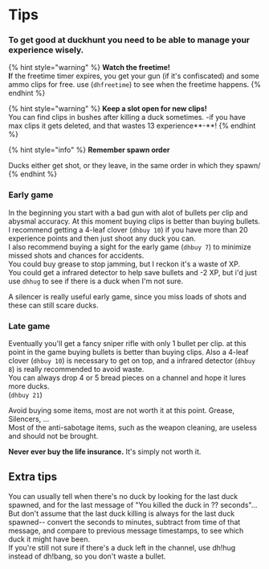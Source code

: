 # Tips

### **To get good at duckhunt you need to be able to manage your experience wisely.**

{% hint style="warning" %}
**Watch the freetime!   
I**f the freetime timer expires, you get your gun \(if it's confiscated\) and some ammo clips for free. use  \(`dhfreetime`\) to see when the freetime happens.
{% endhint %}

{% hint style="warning" %}
**Keep a slot open for new clips!**  
You can find clips in bushes after killing a duck sometimes. -if you have max clips it gets deleted, and that wastes 13 experience**-**!
{% endhint %}

{% hint style="info" %}
**Remember spawn order**

Ducks either get shot, or they leave, in the same order in which they spawn/
{% endhint %}

### **Early game**

In the beginning you start with a bad gun with alot of bullets per clip and abysmal accuracy. At this moment buying clips is better than buying bullets. I recommend getting a 4-leaf clover \(`dhbuy 10`\) if you have more than 20 experience points and then just shoot any duck you can.   
I also recommend buying a sight for the early game \(`dhbuy 7`\) to minimize missed shots and chances for accidents.  
You could buy grease to stop jamming, but I reckon it's a waste of XP.  
You could get a infrared detector to help save bullets and -2 XP, but i'd just use `dhhug` to see if there is a duck when I'm not sure.

A silencer is really useful early game, since you miss loads of shots and these can still scare ducks.

### **Late game**

Eventually you'll get a fancy sniper rifle with only 1 bullet per clip. at this point in the game buying bullets is better than buying clips. Also a 4-leaf clover \(`dhbuy 10`\) is necessary to get on top, and a infrared detector \(`dhbuy 8`\) is really recommended to avoid waste.   
You can always drop 4 or 5 bread pieces on a channel and hope it lures more ducks.   
\(`dhbuy 21`\)

Avoid buying some items, most are not worth it at this point. Grease, Silencers, ...  
Most of the anti-sabotage items, such as the weapon cleaning, are useless and should not be brought.

**Never ever buy the life insurance.** It's simply not worth it.

## Extra tips

You can usually tell when there's no duck by looking for the last duck spawned, and for the last message of "You killed the duck in ?? seconds"... But don't assume that the last duck killing is always for the last duck spawned-- convert the seconds to minutes, subtract from time of that message, and compare to previous message timestamps, to see which duck it might have been.  
 If you're still not sure if there's a duck left in the channel, use dh!hug instead of dh!bang, so you don't waste a bullet.

